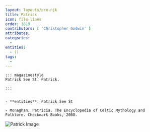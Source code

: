 ```yaml
---
layout: layouts/pce.njk
title: Patrick
icon: file-lines
order: 1819
contributors: [ 'Christopher Godwin' ]
attributes:
categories:
  - 
entities:
  - ()
tags:
  - 
---
```

``` tab [group1:Info]
::: magazinestyle
Patrick See St. Patrick.

:::
```
``` tab [group1:Attributes]
```
``` tab [group1:Entities]
- **entities**: Patrick See St
```
``` tab [group1:Sources]
- Monaghan, Patricia. The Encyclopedia of Celtic Mythology and Folklore. Checkmark Books, 2008.
```
![Patrick Image]([None])
